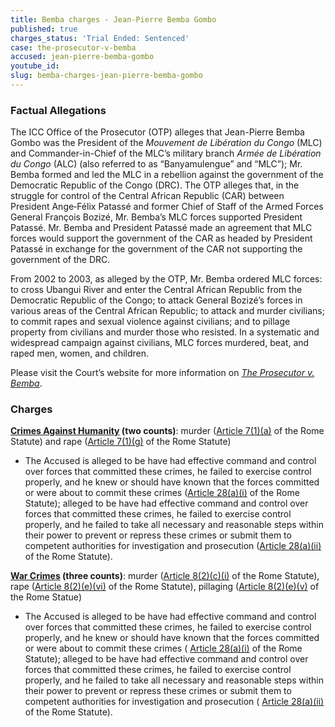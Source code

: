 ```yaml
---
title: Bemba charges - Jean-Pierre Bemba Gombo
published: true
charges_status: 'Trial Ended: Sentenced'
case: the-prosecutor-v-bemba
accused: jean-pierre-bemba-gombo
youtube_id:
slug: bemba-charges-jean-pierre-bemba-gombo
---
```



### Factual Allegations

The ICC Office of the Prosecutor (OTP) alleges that Jean-Pierre Bemba Gombo was the President of the *Mouvement de Lib&eacute;ration du Congo* (MLC) and Commander-in-Chief of the MLC’s military branch *Arm&eacute;e de Lib&eacute;ration du Congo* (ALC) (also referred to as “Banyamulengue” and “MLC”); Mr. Bemba formed and led the MLC in a rebellion against the government of the Democratic Republic of the Congo (DRC). The OTP alleges that, in the struggle for control of the Central African Republic (CAR) between President Ange‐F&eacute;lix Patass&eacute; and former Chief of Staff of the Armed Forces General Fran&ccedil;ois Boziz&eacute;, Mr. Bemba’s MLC forces supported President Patass&eacute;. Mr. Bemba and President Patass&eacute; made an agreement that MLC forces would support the government of the CAR as headed by President Patass&eacute; in exchange for the government of the CAR not supporting the government of the DRC.&nbsp;

From 2002 to 2003, as alleged by the OTP, Mr. Bemba ordered MLC forces: to cross Ubangui River and enter the Central African Republic from the Democratic Republic of the Congo; to attack General Boziz&eacute;’s forces in various areas of the Central African Republic; to attack and murder civilians; to commit rapes and sexual violence against civilians; and to pillage property from civilians and murder those who resisted. In a systematic and widespread campaign against civilians, MLC forces murdered, beat, and raped men, women, and children.&nbsp;

Please visit the Court’s website for more information on [*The Prosecutor v. Bemba*](https://www.icc-cpi.int/car/bemba).

### Charges

**[Crimes Against Humanity](http://www.casematrixnetwork.org/case-m/klamberg-commentary/rome-statute/#c1171) (two counts)**: murder ([Article 7(1)(a)](http://www.casematrixnetwork.org/cmn-knowledge-hub/klamberg-commentary/elements-of-crime/#c2286) of the Rome Statute) and rape ([Article 7(1)(g)](http://www.casematrixnetwork.org/cmn-knowledge-hub/klamberg-commentary/elements-of-crime/#c2292) of the Rome Statute)

* The Accused is alleged to be have had effective command and control over forces that committed these crimes, he failed to exercise control properly, and he knew or should have known that the forces committed or were about to commit these crimes ([Article 28(a)(i)](http://www.casematrixnetwork.org/case-m/klamberg-commentary/rome-statute/#c1201) of the Rome Statute); alleged to be have had effective command and control over forces that committed these crimes, he failed to exercise control properly, and he failed to take all necessary and reasonable steps within their power to prevent or repress these crimes or submit them to competent authorities for investigation and prosecution ([Article 28(a)(ii)](http://www.casematrixnetwork.org/case-m/klamberg-commentary/rome-statute/#c1201) of the Rome Statute).


**[War Crimes](http://www.casematrixnetwork.org/case-m/klamberg-commentary/rome-statute/#c1172) (three counts)**: murder ([Article 8(2)(c)(i)](http://www.casematrixnetwork.org/cmn-knowledge-hub/klamberg-commentary/elements-of-crime/#c2359) of the Rome Statute), rape ([Article 8(2)(e)(vi)](http://www.casematrixnetwork.org/cmn-knowledge-hub/klamberg-commentary/elements-of-crime/#c2372) of the Rome Statute), pillaging ([Article 8(2)(e)(v)](http://www.casematrixnetwork.org/cmn-knowledge-hub/klamberg-commentary/elements-of-crime/#c2371) of the Rome Statue)

* The Accused is alleged to be have had effective command and control over forces that committed these crimes, he failed to exercise control properly, and he knew or should have known that the forces committed or were about to commit these crimes ( [Article 28(a)(i)](http://www.casematrixnetwork.org/case-m/klamberg-commentary/rome-statute/#c1201) of the Rome Statute); alleged to be have had effective command and control over forces that committed these crimes, he failed to exercise control properly, and he failed to take all necessary and reasonable steps within their power to prevent or repress these crimes or submit them to competent authorities for investigation and prosecution ( [Article 28(a)(ii)](http://www.casematrixnetwork.org/case-m/klamberg-commentary/rome-statute/#c1201) of the Rome Statute).